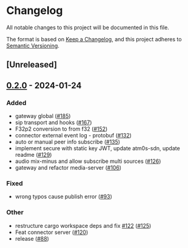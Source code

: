 # Changelog
All notable changes to this project will be documented in this file.

The format is based on [Keep a Changelog](https://keepachangelog.com/en/1.0.0/),
and this project adheres to [Semantic Versioning](https://semver.org/spec/v2.0.0.html).

## [Unreleased]

## [0.2.0](https://github.com/8xFF/atm0s-media-server/compare/atm0s-media-server-endpoint-v0.1.0...atm0s-media-server-endpoint-v0.2.0) - 2024-01-24

### Added
- gateway global ([#185](https://github.com/8xFF/atm0s-media-server/pull/185))
- sip transport and hooks ([#167](https://github.com/8xFF/atm0s-media-server/pull/167))
- F32p2 conversion to from f32 ([#152](https://github.com/8xFF/atm0s-media-server/pull/152))
- connector external event log - protobuf ([#132](https://github.com/8xFF/atm0s-media-server/pull/132))
- auto or manual peer info subscribe ([#135](https://github.com/8xFF/atm0s-media-server/pull/135))
- implement secure with static key JWT, update atm0s-sdn, update readme ([#129](https://github.com/8xFF/atm0s-media-server/pull/129))
- audio mix-minus and allow subscribe multi sources ([#126](https://github.com/8xFF/atm0s-media-server/pull/126))
- gateway and refactor media-server ([#106](https://github.com/8xFF/atm0s-media-server/pull/106))

### Fixed
- wrong typos cause publish error ([#93](https://github.com/8xFF/atm0s-media-server/pull/93))

### Other
- restructure cargo workspace deps and fix [#122](https://github.com/8xFF/atm0s-media-server/pull/122) ([#125](https://github.com/8xFF/atm0s-media-server/pull/125))
- Feat connector server ([#120](https://github.com/8xFF/atm0s-media-server/pull/120))
- release ([#88](https://github.com/8xFF/atm0s-media-server/pull/88))
